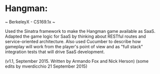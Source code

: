 Hangman:
=============================================================
~ BerkeleyX - CS169.1x ~

Used the Sinatra framework to make the Hangman game available
as SaaS.  Adapted the game logic for SaaS by thinking about RESTful routes and service-oriented architecture.
Also used Cucumber to describe how gameplay will work from the player's point of view and as
"full stack" integration tests that will drive SaaS development.

(v1.1, September 2015.  Written by Armando Fox and Nick Herson)
(some edits by mverdicchio 21 September 2015)

